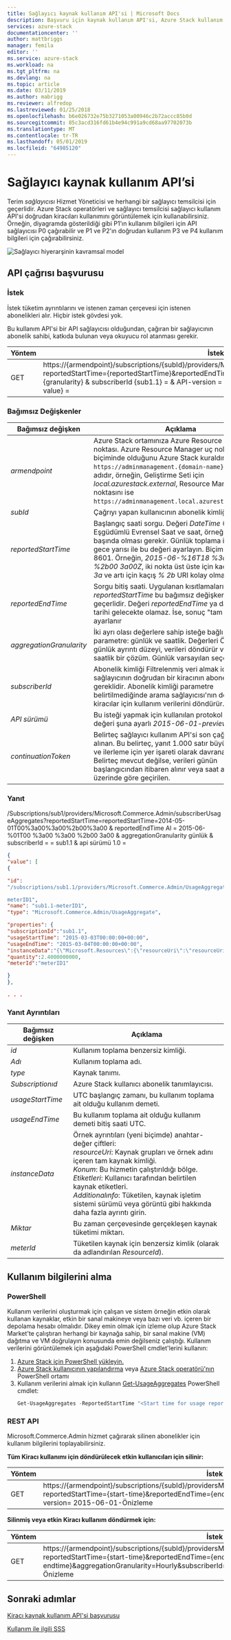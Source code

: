```yaml
---
title: Sağlayıcı kaynak kullanım API'si | Microsoft Docs
description: Başvuru için kaynak kullanım API'si, Azure Stack kullanım bilgilerini alır.
services: azure-stack
documentationcenter: ''
author: mattbriggs
manager: femila
editor: ''
ms.service: azure-stack
ms.workload: na
ms.tgt_pltfrm: na
ms.devlang: na
ms.topic: article
ms.date: 03/11/2019
ms.author: mabrigg
ms.reviewer: alfredop
ms.lastreviewed: 01/25/2018
ms.openlocfilehash: b6e026732e75b3271053a00946c2b72accc85b0d
ms.sourcegitcommit: 85c3acd316fd61b4e94c991a9cd68aa97702073b
ms.translationtype: MT
ms.contentlocale: tr-TR
ms.lasthandoff: 05/01/2019
ms.locfileid: "64985120"
---
```

# <a name="provider-resource-usage-api"></a>Sağlayıcı kaynak kullanım API’si

Terim *sağlayıcısı* Hizmet Yöneticisi ve herhangi bir sağlayıcı temsilcisi için geçerlidir. Azure Stack operatörleri ve sağlayıcı temsilcisi sağlayıcı kullanım API'si doğrudan kiracıları kullanımını görüntülemek için kullanabilirsiniz. Örneğin, diyagramda gösterildiği gibi P1'ın kullanım bilgileri için API sağlayıcısı P0 çağırabilir ve P1 ve P2'ın doğrudan kullanım P3 ve P4 kullanım bilgileri için çağırabilirsiniz.

![Sağlayıcı hiyerarşinin kavramsal model](media/azure-stack-provider-resource-api/image1.png)

## <a name="api-call-reference"></a>API çağrısı başvurusu
### <a name="request"></a>İstek
İstek tüketim ayrıntılarını ve istenen zaman çerçevesi için istenen abonelikleri alır. Hiçbir istek gövdesi yok.

Bu kullanım API'si bir API sağlayıcısı olduğundan, çağıran bir sağlayıcının abonelik sahibi, katkıda bulunan veya okuyucu rol atanması gerekir.

| **Yöntem** | **İstek URI'si** |
| --- | --- |
| GET |https://{armendpoint}/subscriptions/{subId}/providers/Microsoft.Commerce.Admin/subscriberUsageAggregates?reportedStartTime={reportedStartTime}&reportedEndTime={reportedEndTime}&aggregationGranularity={granularity} & subscriberId {sub1.1} = & API-version = 2015-06-01-preview & continuationToken {belirteci-value} = |

### <a name="arguments"></a>Bağımsız Değişkenler

| **Bağımsız değişken** | **Açıklama** |
| --- | --- |
| *armendpoint* |Azure Stack ortamınıza Azure Resource Manager uç noktası. Azure Resource Manager uç nokta adı biçiminde olduğunu Azure Stack kuraldır `https://adminmanagement.{domain-name}`. Etki alanı adıdır, örneğin, Geliştirme Seti için *local.azurestack.external*, Resource Manager uç noktasını ise `https://adminmanagement.local.azurestack.external`. |
| *subId* |Çağrıyı yapan kullanıcının abonelik kimliği. |
| *reportedStartTime* |Başlangıç saati sorgu. Değeri *DateTime* (UTC) Eşgüdümlü Evrensel Saat ve saat, örneğin, 13:00 başında olması gerekir. Günlük toplama için UTC gece yarısı ile bu değeri ayarlayın. Biçim *kaçış* ISO 8601. Örneğin, *2015-06-%16T18 %3a53 %3a11 %2b00 3a00Z*, iki nokta üst üste için kaçış burada *% 3a* ve artı için kaçış *% 2b* URI kolay olmasını sağlayın. |
| *reportedEndTime* |Sorgu bitiş saati. Uygulanan kısıtlamaları *reportedStartTime* bu bağımsız değişken için de geçerlidir. Değeri *reportedEndTime* ya da geçerli tarihi gelecekte olamaz. İse, sonuç "tam işleme yok." ayarlanır |
| *aggregationGranularity* |İki ayrı olası değerlere sahip isteğe bağlı bir parametre: günlük ve saatlik. Değerleri Öner gibi günlük ayrıntı düzeyi, verileri döndürür ve diğeri ise saatlik bir çözüm. Günlük varsayılan seçenektir. |
| *subscriberId* |Abonelik kimliği Filtrelenmiş veri almak için sağlayıcının doğrudan bir kiracının abonelik kimliği gereklidir. Abonelik kimliği parametre belirtilmediğinde arama sağlayıcısı'nın doğrudan kiracılar için kullanım verilerini döndürür. |
| *API sürümü* |Bu isteği yapmak için kullanılan protokol sürümü. Bu değeri şuna ayarlı *2015-06-01-preview*. |
| *continuationToken* |Belirteç sağlayıcı kullanım API'si son çağrısından alınan. Bu belirteç, yanıt 1.000 satır büyük olduğunda ve ilerleme için yer işareti olarak davranan gereklidir. Belirteç mevcut değilse, verileri günün başlangıcından itibaren alınır veya saat ayrıntı düzeyi üzerinde göre geçirilen. |

### <a name="response"></a>Yanıt
/Subscriptions/sub1/providers/Microsoft.Commerce.Admin/subscriberUsageAggregates?reportedStartTime=reportedStartTime=2014-05-01T00%3a00%3a00%2b00%3a00 & reportedEndTime Al = 2015-06-%01T00 %3a00 %3a00 %2b00 3a00 & aggregationGranularity günlük & subscriberId = = sub1.1 & api sürümü 1.0 =

```json
{
"value": [
{

"id":
"/subscriptions/sub1.1/providers/Microsoft.Commerce.Admin/UsageAggregate/sub1.1-

meterID1",
"name": "sub1.1-meterID1",
"type": "Microsoft.Commerce.Admin/UsageAggregate",

"properties": {
"subscriptionId":"sub1.1",
"usageStartTime": "2015-03-03T00:00:00+00:00",
"usageEndTime": "2015-03-04T00:00:00+00:00",
"instanceData":"{\"Microsoft.Resources\":{\"resourceUri\":\"resourceUri1\",\"location\":\"Alaska\",\"tags\":null,\"additionalInfo\":null}}",
"quantity":2.4000000000,
"meterId":"meterID1"

}
},

. . .
```

### <a name="response-details"></a>Yanıt Ayrıntıları

| **Bağımsız değişken** | **Açıklama** |
| --- | --- |
| *id* |Kullanım toplama benzersiz kimliği. |
| *Adı* |Kullanım toplama adı. |
| *type* |Kaynak tanımı. |
| *Subscriptionıd* |Azure Stack kullanıcı abonelik tanımlayıcısı. |
| *usageStartTime* |UTC başlangıç zamanı, bu kullanım toplama ait olduğu kullanım demeti.|
| *usageEndTime* |Bu kullanım toplama ait olduğu kullanım demeti bitiş saati UTC. |
| *instanceData* |Örnek ayrıntıları (yeni biçimde) anahtar-değer çiftleri:<br> *resourceUri*: Kaynak grupları ve örnek adını içeren tam kaynak kimliği. <br> *Konum*: Bu hizmetin çalıştırıldığı bölge. <br> *Etiketleri*: Kullanıcı tarafından belirtilen kaynak etiketleri. <br> *Additionalınfo*: Tüketilen, kaynak işletim sistemi sürümü veya görüntü gibi hakkında daha fazla ayrıntı girin. |
| *Miktar* |Bu zaman çerçevesinde gerçekleşen kaynak tüketimi miktarı. |
| *meterId* |Tüketilen kaynak için benzersiz kimlik (olarak da adlandırılan *ResourceId*). |


## <a name="retrieve-usage-information"></a>Kullanım bilgilerini alma

### <a name="powershell"></a>PowerShell

Kullanım verilerini oluşturmak için çalışan ve sistem örneğin etkin olarak kullanan kaynaklar, etkin bir sanal makineye veya bazı veri vb. içeren bir depolama hesabı olmalıdır. Dikey emin olmak için izleme olup Azure Stack Market'te çalıştıran herhangi bir kaynağa sahip, bir sanal makine (VM) dağıtma ve VM doğrulayın konusunda emin değilseniz çalıştığı. Kullanım verilerini görüntülemek için aşağıdaki PowerShell cmdlet'lerini kullanın:

1. [Azure Stack için PowerShell yükleyin.](azure-stack-powershell-install.md)
2. [Azure Stack kullanıcının yapılandırma](../user/azure-stack-powershell-configure-user.md) veya [Azure Stack operatörü'nın](azure-stack-powershell-configure-admin.md) PowerShell ortamı 
3. Kullanım verilerini almak için kullanın [Get-UsageAggregates](/powershell/module/azurerm.usageaggregates/get-usageaggregates) PowerShell cmdlet:
   ```powershell
   Get-UsageAggregates -ReportedStartTime "<Start time for usage reporting>" -ReportedEndTime "<end time for usage reporting>" -AggregationGranularity <Hourly or Daily>
   ```

### <a name="rest-api"></a>REST API

Microsoft.Commerce.Admin hizmet çağırarak silinen abonelikler için kullanım bilgilerini toplayabilirsiniz. 

**Tüm Kiracı kullanımı için döndürülecek etkin kullanıcıları için silinir:**

| **Yöntem** | **İstek URI'si** |
| --- | --- |
| GET | https://{armendpoint}/subscriptions/{subId}/providersMicrosoft.Commerce.Admin/subscriberUsageAggregates?reportedStartTime={start-time}&reportedEndTime={end-endtime}&aggregationGranularity=Hourly&api-version= 2015-06-01-Önizleme |

**Silinmiş veya etkin Kiracı kullanım döndürmek için:**

| **Yöntem** | **İstek URI'si** |
| --- | --- |
| GET |https://{armendpoint}/subscriptions/{subId}/providersMicrosoft.Commerce.Admin/subscriberUsageAggregates?reportedStartTime={start-time}&reportedEndTime={end-endtime}&aggregationGranularity=Hourly&subscriberId={ Abonelik-kimliği} & API-version = 2015-06-01-Önizleme |


## <a name="next-steps"></a>Sonraki adımlar
[Kiracı kaynak kullanım API'si başvurusu](azure-stack-tenant-resource-usage-api.md)

[Kullanım ile ilgili SSS](azure-stack-usage-related-faq.md)
